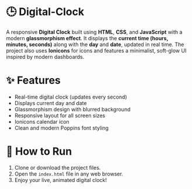 # 🕒 Digital-Clock
A responsive **Digital Clock** built using **HTML**, **CSS**, and **JavaScript** with a modern **glassmorphism effect**. It displays the **current time (hours, minutes, seconds)** along with the **day** and **date**, updated in real time. The project also uses **Ionicons** for icons and features a minimalist, soft-glow UI inspired by modern dashboards.

# ✨ Features
- Real-time digital clock (updates every second)
- Displays current day and date
- Glassmorphism design with blurred background
- Responsive layout for all screen sizes
- Ionicons calendar icon
- Clean and modern Poppins font styling

# 🚀 How to Run
1. Clone or download the project files.
2. Open the `index.html` file in any web browser.
3. Enjoy your live, animated digital clock!
